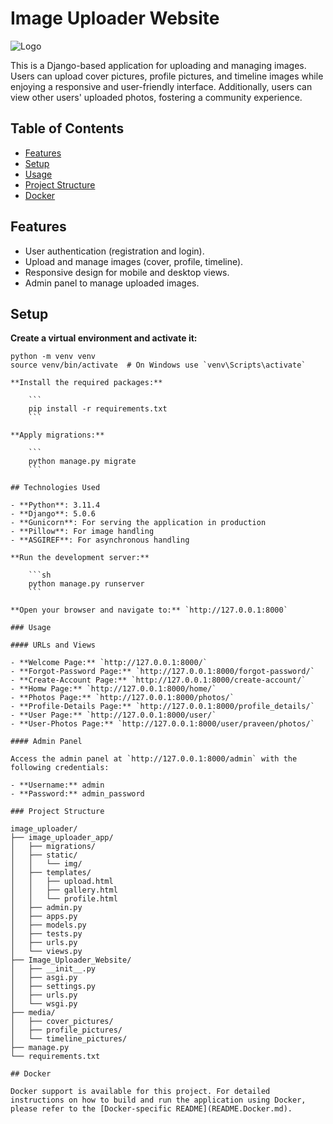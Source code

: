 # Image Uploader Website

![Logo](static/img/favicon.ico)

This is a Django-based application for uploading and managing images. Users can upload cover pictures, profile pictures, and timeline images while enjoying a responsive and user-friendly interface. Additionally, users can view other users' uploaded photos, fostering a community experience.

## Table of Contents
- [Features](#features)
- [Setup](#setup)
- [Usage](#usage)
- [Project Structure](#project-structure)
- [Docker](#docker)

## Features

- User authentication (registration and login).
- Upload and manage images (cover, profile, timeline).
- Responsive design for mobile and desktop views.
- Admin panel to manage uploaded images.

## Setup

**Create a virtual environment and activate it:**

```
python -m venv venv
source venv/bin/activate  # On Windows use `venv\Scripts\activate`

**Install the required packages:**

    ```
    pip install -r requirements.txt
    ```

**Apply migrations:**

    ```
    python manage.py migrate
    ```

## Technologies Used

- **Python**: 3.11.4
- **Django**: 5.0.6
- **Gunicorn**: For serving the application in production
- **Pillow**: For image handling
- **ASGIREF**: For asynchronous handling

**Run the development server:**

    ```sh
    python manage.py runserver
    ```

**Open your browser and navigate to:** `http://127.0.0.1:8000`

### Usage

#### URLs and Views

- **Welcome Page:** `http://127.0.0.1:8000/`
- **Forgot-Password Page:** `http://127.0.0.1:8000/forgot-password/`
- **Create-Account Page:** `http://127.0.0.1:8000/create-account/`
- **Homw Page:** `http://127.0.0.1:8000/home/`
- **Photos Page:** `http://127.0.0.1:8000/photos/`
- **Profile-Details Page:** `http://127.0.0.1:8000/profile_details/`
- **User Page:** `http://127.0.0.1:8000/user/`
- **User-Photos Page:** `http://127.0.0.1:8000/user/praveen/photos/`

#### Admin Panel

Access the admin panel at `http://127.0.0.1:8000/admin` with the following credentials:

- **Username:** admin
- **Password:** admin_password

### Project Structure

image_uploader/
├── image_uploader_app/
│   ├── migrations/
│   ├── static/
│   │   └── img/
│   ├── templates/
│   │   ├── upload.html
│   │   ├── gallery.html
│   │   └── profile.html
│   ├── admin.py
│   ├── apps.py
│   ├── models.py
│   ├── tests.py
│   ├── urls.py
│   └── views.py
├── Image_Uploader_Website/
│   ├── __init__.py
│   ├── asgi.py
│   ├── settings.py
│   ├── urls.py
│   └── wsgi.py
├── media/
│   ├── cover_pictures/
│   ├── profile_pictures/
│   └── timeline_pictures/
├── manage.py
└── requirements.txt

## Docker

Docker support is available for this project. For detailed instructions on how to build and run the application using Docker, please refer to the [Docker-specific README](README.Docker.md).
